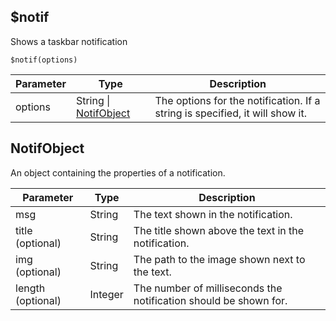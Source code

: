 ## $notif
Shows a taskbar notification

`$notif(options)`

| Parameter | Type     | Description                                                                                            |
|-----------|----------| ------------------------------------------------------------------------------------------------------ |
| options | String \| [NotifObject]($notif#notifobject) | The options for the notification. If a string is specified, it will show it. |

## NotifObject

An object containing the properties of a notification.

| Parameter         | Type    | Description                                                  |
| ----------------- | ------- | ------------------------------------------------------------ |
| msg               | String  | The text shown in the notification.                          |
| title (optional)  | String  | The title shown above the text in the notification.          |
| img (optional)    | String  | The path to the image shown next to the text.                |
| length (optional) | Integer | The number of milliseconds the notification should be shown for. |

